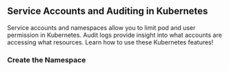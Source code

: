## Service Accounts and Auditing in Kubernetes

Service accounts and namespaces allow you to limit pod and user permission in Kubernetes. Audit logs provide insight into what accounts are accessing what resources. Learn how to use these Kubernetes features!

### Create the Namespace

